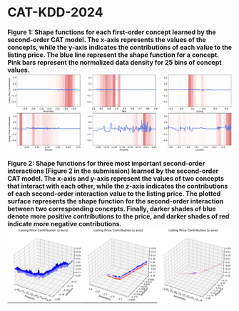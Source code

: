 # CAT-KDD-2024
**Figure 1: Shape functions for each first-order concept learned by the second-order CAT model. The x-axis represents the values of the concepts, while the y-axis indicates the contributions of each value to the listing price. The blue line represent the shape function for a concept. Pink bars represent the normalized data density for 25 bins of concept values.**
![Figure 1](./airbnb_shape_functions.png)



**Figure 2: Shape functions for three most important second-order interactions (Figure 2 in the submission) learned by the second-order CAT model. The x-axis and y-axis represent the values of two concepts that interact with each other, while the z-axis indicates the contributions of each second-order interaction value to the listing price. The plotted surface represents the shape function for the second-order interaction between two corresponding concepts. Finally, darker shades of blue denote more positive contributions to the price, and darker shades of red indicate more negative contributions.**
![Figure 2](./airbnb_shape_functions_order2.png)
